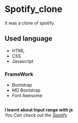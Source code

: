 # Spotify_clone
It was a clone of spotify.
## Used language ##
- HTML 
- CSS
- Javascript
### FrameWork ###
- Bootstrap
- MD Bootstrap
- Font Awesome
## ##
**I learnt about Input range with js**\
*You Can check out the [Spotify](https://Jagrati1213.github.io/Spotify_colne)*
